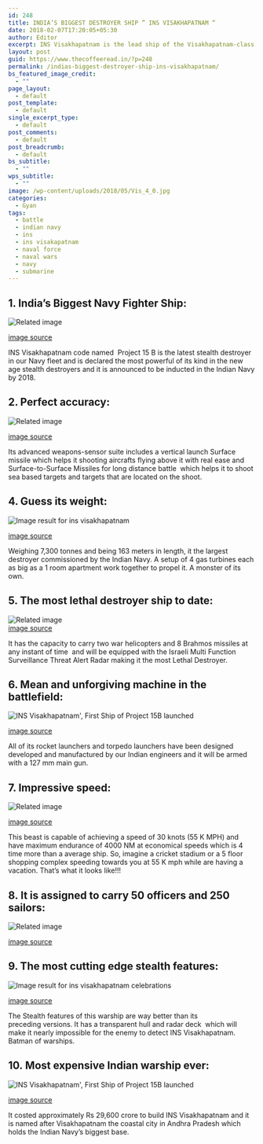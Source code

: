 ```yaml
---
id: 248
title: INDIA’S BIGGEST DESTROYER SHIP ” INS VISAKHAPATNAM “
date: 2018-02-07T17:20:05+05:30
author: Editor
excerpt: INS Visakhapatnam is the lead ship of the Visakhapatnam-class stealth guided-missile destroyers of the Indian Navy. She is being constructed at Mazagon Dock Limited, and has been launched on 20 April 2015. The ship is expected to be commissioned by 2018.
layout: post
guid: https://www.thecoffeeread.in/?p=248
permalink: /indias-biggest-destroyer-ship-ins-visakhapatnam/
bs_featured_image_credit:
  - ""
page_layout:
  - default
post_template:
  - default
single_excerpt_type:
  - default
post_comments:
  - default
post_breadcrumb:
  - default
bs_subtitle:
  - ""
wps_subtitle:
  - ""
image: /wp-content/uploads/2018/05/Vis_4_0.jpg
categories:
  - Gyan
tags:
  - battle
  - indian navy
  - ins
  - ins visakapatnam
  - naval force
  - naval wars
  - navy
  - submarine
---
```

## **1. India’s Biggest Navy Fighter Ship:**

![Related image](https://i.ytimg.com/vi/upvr7qHBgdg/maxresdefault.jpg) 

[image source](https://www.google.co.in/search?biw=1366&bih=588&tbs=isz%3Alt%2Cislt%3Axga&tbm=isch&sa=1&ei=T7HqWtevB43I8wXJ4prICA&q=ins+visakhapatnam&oq=ins+vis&gs_l=psy-ab.3.1.0l10.930430.933510.0.935651.7.7.0.0.0.0.183.505.0j3.3.0....0...1c.1.64.psy-ab..4.3.504....0.GLj-mem8nMI#imgdii=HJ0FvZR-YYzt0M:&imgrc=b7T8u49pQIRd4M:)

INS Visakhapatnam code named  Project 15 B is the latest stealth destroyer in our Navy fleet and is declared the most powerful of its kind in the new age stealth destroyers and it is announced to be inducted in the Indian Navy by 2018.

## **2. Perfect accuracy:**

![Related image](http://www.freepressjournal.in/wp-content/uploads/2017/01/12JAN17BLSONI-KHANDERI-06.jpg) 

[image source](https://www.google.co.in/search?biw=1366&bih=588&tbs=isz%3Alt%2Cislt%3Axga&tbm=isch&sa=1&ei=T7HqWtevB43I8wXJ4prICA&q=ins+visakhapatnam&oq=ins+vis&gs_l=psy-ab.3.1.0l10.930430.933510.0.935651.7.7.0.0.0.0.183.505.0j3.3.0....0...1c.1.64.psy-ab..4.3.504....0.GLj-mem8nMI#imgdii=07uscsIfXyTj8M:&imgrc=TUZKWFoIxOyY-M:)

Its advanced weapons-sensor suite includes a vertical launch Surface missile which helps it shooting aircrafts flying above it with real ease and Surface-to-Surface Missiles for long distance battle  which helps it to shoot sea based targets and targets that are located on the shoot.

## **4. Guess its weight:**

![Image result for ins visakhapatnam](https://defenceupdate.in/wp-content/uploads/2016/12/ins-visakhapatnam.jpg) 

[image source](https://www.google.co.in/search?biw=1366&bih=588&tbs=isz%3Alt%2Cislt%3Axga&tbm=isch&sa=1&ei=T7HqWtevB43I8wXJ4prICA&q=ins+visakhapatnam&oq=ins+vis&gs_l=psy-ab.3.1.0l10.930430.933510.0.935651.7.7.0.0.0.0.183.505.0j3.3.0....0...1c.1.64.psy-ab..4.3.504....0.GLj-mem8nMI#imgrc=-TJwLRzDpz0z4M:)

Weighing 7,300 tonnes and being 163 meters in length, it the largest destroyer commissioned by the Indian Navy. A setup of 4 gas turbines each as big as a 1 room apartment work together to propel it. A monster of its own.

## **5. The most lethal destroyer ship to date:**

![Related image](https://quwa.org/wp-content/uploads/2016/09/Project-15B-destroyer-NDTV.png)  
[image source](https://www.google.co.in/search?biw=1366&bih=588&tbs=isz%3Alt%2Cislt%3Axga&tbm=isch&sa=1&ei=-LTqWtLDAcuF8wWCiI-4Dw&q=ins+visakhapatnam+missiles&oq=ins+visakhapatnam+missiles&gs_l=psy-ab.3...473825.475191.0.475334.9.8.0.0.0.0.267.1045.0j2j3.5.0....0...1c.1.64.psy-ab..4.2.389...0j0i30k1j0i8i30k1.0.Ogu9eAK6rdA#imgdii=Tmk2KaCofr-nVM:&imgrc=-TJwLRzDpz0z4M:)

It has the capacity to carry two war helicopters and 8 Brahmos missiles at any instant of time  and will be equipped with the Israeli Multi Function Surveillance Threat Alert Radar making it the most Lethal Destroyer.

## **6. Mean and unforgiving machine in the battlefield:**

![INS Visakhapatnam', First Ship of Project 15B launched](https://www.indiannavy.nic.in/sites/default/files/news/Vis_4_0.JPG) 

[image source](https://www.indiannavy.nic.in/sites/default/files/news/Vis_4_0.JPG)

All of its rocket launchers and torpedo launchers have been designed developed and manufactured by our Indian engineers and it will be armed with a 127 mm main gun.

## **7. Impressive speed:**

![Related image](https://i.ytimg.com/vi/lWHnO4PW89s/maxresdefault.jpg) 

[image source](https://www.google.co.in/search?biw=1366&bih=588&tbs=isz%3Alt%2Cislt%3Axga&tbm=isch&sa=1&ei=-LTqWtLDAcuF8wWCiI-4Dw&q=ins+visakhapatnam+missiles&oq=ins+visakhapatnam+missiles&gs_l=psy-ab.3...473825.475191.0.475334.9.8.0.0.0.0.267.1045.0j2j3.5.0....0...1c.1.64.psy-ab..4.2.389...0j0i30k1j0i8i30k1.0.Ogu9eAK6rdA#imgrc=7VZieuoo3OW44M:)

This beast is capable of achieving a speed of 30 knots (55 K MPH) and have maximum endurance of 4000 NM at economical speeds which is 4 time more than a average ship. So, imagine a cricket stadium or a 5 floor shopping complex speeding towards you at 55 K mph while are having a vacation. That’s what it looks like!!!

## **8. It is assigned to carry 50 officers and 250 sailors:**

![Related image](https://upload.wikimedia.org/wikipedia/commons/9/90/Indian_Navy_ships.jpg) 

[image source](https://www.google.co.in/search?biw=1366&bih=588&tbs=isz%3Alt%2Cislt%3Axga&tbm=isch&sa=1&ei=1LbqWtXmJoGN8wXejqDQDw&q=ins+visakhapatnam+celebrations&oq=ins+visakhapatnam+celebrations&gs_l=psy-ab.3...0.0.1.28.0.0.0.0.0.0.0.0..0.0....0...1c..64.psy-ab..0.0.0....0.TJ75JnAdl_Q#imgdii=nq8Ab_Pzm9337M:&imgrc=1rgdU-A8_7rVbM:)

## **9. The most cutting edge stealth features:**

![Image result for ins visakhapatnam celebrations](https://upload.wikimedia.org/wikipedia/commons/4/4c/HMS_Invincible_During_T200_Celebrations_MOD_45144681.jpg) 

[image source](https://www.google.co.in/search?biw=1366&bih=588&tbs=isz%3Alt%2Cislt%3Axga&tbm=isch&sa=1&ei=1LbqWtXmJoGN8wXejqDQDw&q=ins+visakhapatnam+celebrations&oq=ins+visakhapatnam+celebrations&gs_l=psy-ab.3...0.0.1.28.0.0.0.0.0.0.0.0..0.0....0...1c..64.psy-ab..0.0.0....0.TJ75JnAdl_Q#imgrc=IHFVtAvulxPoOM:)

The Stealth features of this warship are way better than its preceding versions. It has a transparent hull and radar deck  which will make it nearly impossible for the enemy to detect INS Visakhapatnam. Batman of warships.

## **10. Most expensive Indian warship ever:**

![INS Visakhapatnam', First Ship of Project 15B launched](https://www.indiannavy.nic.in/sites/default/files/news/vaz_1.jpg) 

[image source](https://www.google.co.in/search?biw=1366&bih=588&tbs=isz%3Alt%2Cislt%3Axga&tbm=isch&sa=1&ei=4rfqWsnpFdPs8AWgtLvwDA&q=ins+visakhapatnam+&oq=ins+visakhapatnam+&gs_l=psy-ab.3..0l5j0i30k1l3j0i8i30k1l2.117874.117874.0.118093.1.1.0.0.0.0.185.185.0j1.1.0....0...1c.1.64.psy-ab..0.1.185....0.XjDY4By5L3w#imgrc=Gw60OqiBpcWjcM:)

It costed approximately Rs 29,600 crore to build INS Visakhapatnam and it is named after Visakhapatnam the coastal city in Andhra Pradesh which holds the Indian Navy’s biggest base.